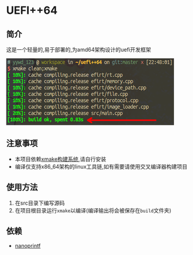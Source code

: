# UEFI++64

## 简介
这是一个轻量的,易于部署的,为amd64架构设计的uefi开发框架

![构建速度](res/fast_build.png)

## 注意事项
- 本项目依赖[xmake构建系统](https://xmake.io "xmake官方网站"),请自行安装
- 编译仅支持x86_64架构的linux工具链,如有需要请使用交叉编译器构建项目

## 使用方法
1. 在src目录下编写源码
2. 在项目根目录运行`xmake`以编译(编译输出将会被保存在`build`文件夹)

## 依赖
- [nanoprintf](https://github.com/charlesnicholson/nanoprintf)